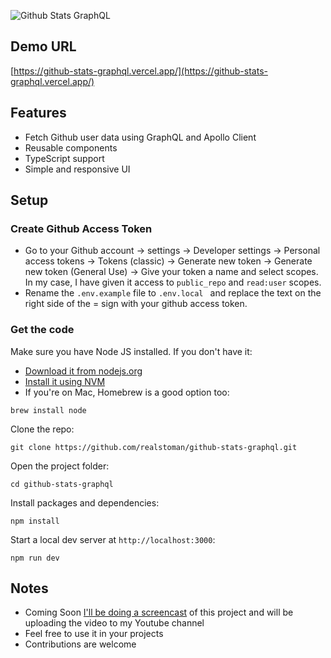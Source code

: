 ![Github Stats GraphQL](https://user-images.githubusercontent.com/16396664/226185179-3502d1e9-9bc5-4c53-a1a3-9f898f9f789e.png)

## Demo URL

[https://github-stats-graphql.vercel.app/](https://github-stats-graphql.vercel.app/)

## Features

-   Fetch Github user data using GraphQL and Apollo Client
-   Reusable components
-   TypeScript support
-   Simple and responsive UI

## Setup

### Create Github Access Token

-   Go to your Github account -> settings -> Developer settings -> Personal access tokens -> Tokens (classic) -> Generate new token -> Generate new token (General Use) -> Give your token a name and select scopes. In my case, I have given it access to `public_repo` and `read:user` scopes.
-   Rename the `.env.example` file to `.env.local ` and replace the text on the right side of the = sign with your github access token.

### Get the code

Make sure you have Node JS installed. If you don't have it:

-   [Download it from nodejs.org](https://nodejs.org)
-   [Install it using NVM ](https://github.com/nvm-sh/nvm)
-   If you're on Mac, Homebrew is a good option too:

```
brew install node
```

Clone the repo:

```
git clone https://github.com/realstoman/github-stats-graphql.git
```

Open the project folder:

```
cd github-stats-graphql
```

Install packages and dependencies:

```
npm install
```

Start a local dev server at `http://localhost:3000`:

```
npm run dev
```

## Notes

-   Coming Soon [I'll be doing a screencast](https://www.youtube.com/c/realstoman) of this project and will be uploading the video to my Youtube channel
-   Feel free to use it in your projects
-   Contributions are welcome
